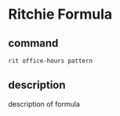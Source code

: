 # Ritchie Formula

## command

```bash
rit office-hours pattern
```

## description

description of formula
